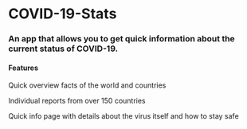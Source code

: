 # COVID-19-Stats

### An app that allows you to get quick information about the current status of COVID-19.
#### Features
Quick overview facts of the world and countries

Individual reports from over 150 countries

Quick info page with details about the virus itself and how to stay safe
